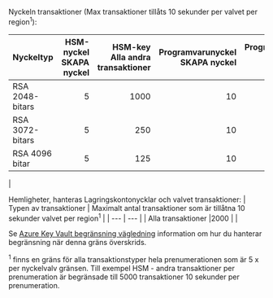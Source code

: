 Nyckeln transaktioner (Max transaktioner tillåts 10 sekunder per valvet per region<sup>1</sup>):

|Nyckeltyp|HSM-nyckel<br>SKAPA nyckel|HSM-key<br>Alla andra transaktioner|Programvarunyckel<br>SKAPA nyckel|Programvarunyckel<br>Alla andra transaktioner|
|:---|---:|---:|---:|---:|
|RSA 2048-bitars|5|1000|10|2000|
|RSA 3072-bitars|5|250|10|500|
|RSA 4096 bitar|5|125|10|250|
|

Hemligheter, hanteras Lagringskontonycklar och valvet transaktioner:
| Typen av transaktioner | Maximalt antal transaktioner som är tillåtna 10 sekunder valvet per region<sup>1</sup> |
| --- | --- |
| Alla transaktioner |2000 |
|

Se [Azure Key Vault begränsning vägledning](../articles/key-vault/key-vault-ovw-throttling.md) information om hur du hanterar begränsning när denna gräns överskrids.

<sup>1</sup> finns en gräns för alla transaktionstyper hela prenumerationen som är 5 x per nyckelvalv gränsen. Till exempel HSM - andra transaktioner per prenumeration är begränsade till 5000 transaktioner 10 sekunder per prenumeration.
